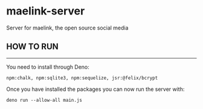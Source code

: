 # maelink-server

Server for maelink, the open source social media

## HOW TO RUN
-------------------

You need to install through Deno:

`npm:chalk, npm:sqlite3, npm:sequelize, jsr:@felix/bcrypt`

Once you have installed the packages you can now run the server with:

`deno run --allow-all main.js`
